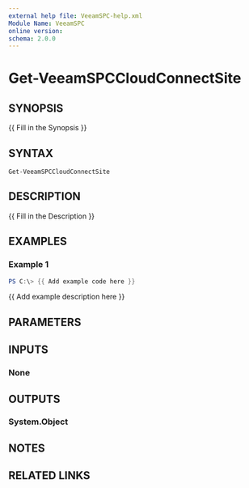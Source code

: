 ```yaml
---
external help file: VeeamSPC-help.xml
Module Name: VeeamSPC
online version:
schema: 2.0.0
---
```


# Get-VeeamSPCCloudConnectSite

## SYNOPSIS
{{ Fill in the Synopsis }}

## SYNTAX

```
Get-VeeamSPCCloudConnectSite
```

## DESCRIPTION
{{ Fill in the Description }}

## EXAMPLES

### Example 1
```powershell
PS C:\> {{ Add example code here }}
```

{{ Add example description here }}

## PARAMETERS

## INPUTS

### None

## OUTPUTS

### System.Object
## NOTES

## RELATED LINKS

